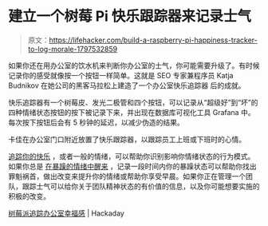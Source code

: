 # 建立一个树莓 Pi 快乐跟踪器来记录士气

> 原文：<https://lifehacker.com/build-a-raspberry-pi-happiness-tracker-to-log-morale-1797532859>



如果你还在用办公室的饮水机来判断你办公室的士气，你可能需要升级了。有时候记录你的感受就像按一个按钮一样简单。这就是 SEO 专家兼程序员 Katja Budnikov 在她公司的黑客马拉松上建造了一个办公室快乐追踪器 后的成就。



快乐追踪器有一个树莓皮、发光二极管和四个按钮，可以记录从“超级好”到“坏”的四种情绪状态按钮的按下被记录下来，并出现在数据库可视化工具 Grafana 中。每次按下按钮后会有 5 秒钟的延迟，以减少伪造的结果。

卡佳在办公室门口附近放置了快乐跟踪器，以跟踪员工上班或下班时的心情。

[追踪你的快乐](http://lifehacker.com/track-your-happiness-helps-you-understand-what-makes-yo-1737038850) ，或者一般的情绪，可以帮助你识别影响你情绪状态的行为模式。如果你总是 [在暴躁的情绪中醒来](http://lifehacker.com/how-i-finally-became-a-morning-person-1766166401) ，记录一段时间内你的暴躁状态可以帮助你找出罪魁祸首，做出改变来提升你的情绪或帮助你享受早晨。如果你正在管理一个团队，跟踪士气可以给你关于团队精神状态的有价值的信息，以及你可能想要实施的积极的改变。

[树莓派追踪办公室幸福感](http://hackaday.com/2017/08/02/raspberry-pi-tracks-office-happiness/) | Hackaday